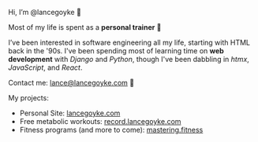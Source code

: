 Hi, I’m @lancegoyke 👋

Most of my life is spent as a **personal trainer** 💪

I’ve been interested in software engineering all my life, starting with HTML back in the '90s. I've been spending most of learning time on **web development** with *Django* and *Python*, though I've been dabbling in *htmx*, *JavaScript*, and *React*.

Contact me: lance@lancegoyke.com 📧

My projects:
- Personal Site: [lancegoyke.com](https://lancegoyke.com)
- Free metabolic workouts: [record.lancegoyke.com](https://record.lancegoyke.com)
- Fitness programs (and more to come): [mastering.fitness](https://mastering.fitness)
